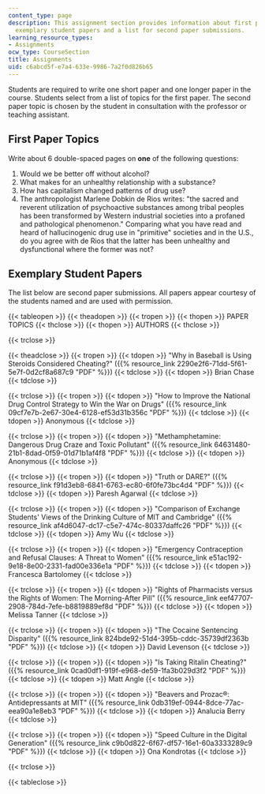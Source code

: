 ```yaml
---
content_type: page
description: This assignment section provides information about first paper topics,
  exemplary student papers and a list for second paper submissions.
learning_resource_types:
- Assignments
ocw_type: CourseSection
title: Assignments
uid: c6abcd5f-e7a4-633e-9986-7a2f0d826b65
---
```


Students are required to write one short paper and one longer paper in the course. Students select from a list of topics for the first paper. The second paper topic is chosen by the student in consultation with the professor or teaching assistant.

First Paper Topics
------------------

Write about 6 double-spaced pages on **one** of the following questions:

1.  Would we be better off without alcohol?
2.  What makes for an unhealthy relationship with a substance?
3.  How has capitalism changed patterns of drug use?
4.  The anthropologist Marlene Dobkin de Rios writes: "the sacred and reverent utilization of psychoactive substances among tribal peoples has been transformed by Western industrial societies into a profaned and pathological phenomenon." Comparing what you have read and heard of hallucinogenic drug use in "primitive" societies and in the U.S., do you agree with de Rios that the latter has been unhealthy and dysfunctional where the former was not?

Exemplary Student Papers
------------------------

The list below are second paper submissions. All papers appear courtesy of the students named and are used with permission.

{{< tableopen >}}
{{< theadopen >}}
{{< tropen >}}
{{< thopen >}}
PAPER TOPICS
{{< thclose >}}
{{< thopen >}}
AUTHORS
{{< thclose >}}

{{< trclose >}}

{{< theadclose >}}
{{< tropen >}}
{{< tdopen >}}
"Why in Baseball is Using Steroids Considered Cheating?" ({{% resource_link 2290e2f6-71dd-5f61-5e7f-0d2cf8a687c9 "PDF" %}})
{{< tdclose >}}
{{< tdopen >}}
Brian Chase
{{< tdclose >}}

{{< trclose >}}
{{< tropen >}}
{{< tdopen >}}
"How to Improve the National Drug Control Strategy to Win the War on Drugs" ({{% resource_link 09cf7e7b-2e67-30e4-6128-ef53d31b356c "PDF" %}})
{{< tdclose >}}
{{< tdopen >}}
Anonymous
{{< tdclose >}}

{{< trclose >}}
{{< tropen >}}
{{< tdopen >}}
"Methamphetamine: Dangerous Drug Craze and Toxic Pollutant" ({{% resource_link 64631480-21b1-8dad-0f59-01d71b1af4f8 "PDF" %}})
{{< tdclose >}}
{{< tdopen >}}
Anonymous
{{< tdclose >}}

{{< trclose >}}
{{< tropen >}}
{{< tdopen >}}
"Truth or DARE?" ({{% resource_link f91d3eb8-6841-6763-ec80-6f0fe73bc4d4 "PDF" %}})
{{< tdclose >}}
{{< tdopen >}}
Paresh Agarwal
{{< tdclose >}}

{{< trclose >}}
{{< tropen >}}
{{< tdopen >}}
"Comparison of Exchange Students' Views of the Drinking Culture of MIT and Cambridge" ({{% resource_link af4d6047-dc17-c5e7-474c-80337daffc26 "PDF" %}})
{{< tdclose >}}
{{< tdopen >}}
Amy Wu
{{< tdclose >}}

{{< trclose >}}
{{< tropen >}}
{{< tdopen >}}
"Emergency Contraception and Refusal Clauses: A Threat to Women" ({{% resource_link e51ac192-9e18-8e00-2331-fad00e336e1a "PDF" %}})
{{< tdclose >}}
{{< tdopen >}}
Francesca Bartolomey
{{< tdclose >}}

{{< trclose >}}
{{< tropen >}}
{{< tdopen >}}
"Rights of Pharmacists versus the Rights of Women: The Morning-After Pill" ({{% resource_link eef47707-2908-784d-7efe-b8819889ef8d "PDF" %}})
{{< tdclose >}}
{{< tdopen >}}
Melissa Tanner
{{< tdclose >}}

{{< trclose >}}
{{< tropen >}}
{{< tdopen >}}
"The Cocaine Sentencing Disparity" ({{% resource_link 824bde92-51d4-395b-cddc-35739df2363b "PDF" %}})
{{< tdclose >}}
{{< tdopen >}}
David Levenson
{{< tdclose >}}

{{< trclose >}}
{{< tropen >}}
{{< tdopen >}}
"Is Taking Ritalin Cheating?" ({{% resource_link 0cad0df1-919f-e968-de59-1fa3b029d3f2 "PDF" %}})
{{< tdclose >}}
{{< tdopen >}}
Matt Angle
{{< tdclose >}}

{{< trclose >}}
{{< tropen >}}
{{< tdopen >}}
"Beavers and Prozac®: Antidepressants at MIT" ({{% resource_link 0db319ef-0944-8dce-77ac-eea90a1e8eb3 "PDF" %}})
{{< tdclose >}}
{{< tdopen >}}
Analucia Berry
{{< tdclose >}}

{{< trclose >}}
{{< tropen >}}
{{< tdopen >}}
"Speed Culture in the Digital Generation" ({{% resource_link c9b0d822-6f67-df57-16e1-60a3333289c9 "PDF" %}})
{{< tdclose >}}
{{< tdopen >}}
Ona Kondrotas
{{< tdclose >}}

{{< trclose >}}

{{< tableclose >}}